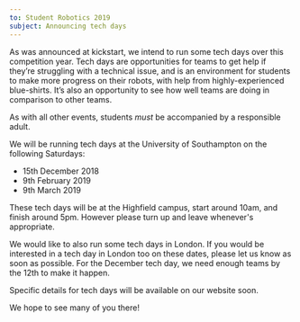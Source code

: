 ```yaml
---
to: Student Robotics 2019
subject: Announcing tech days
---
```


As was announced at kickstart, we intend to run some tech days over this competition year. Tech days are opportunities for teams to get help if they’re struggling with a technical issue, and is an environment for students to make more progress on their robots, with help from highly-experienced blue-shirts. It’s also an opportunity to see how well teams are doing in comparison to other teams.

As with all other events, students *must* be accompanied by a responsible adult.

We will be running tech days at the University of Southampton on the following Saturdays:

- 15th December 2018
- 9th February 2019
- 9th March 2019

These tech days will be at the Highfield campus, start around 10am, and finish around 5pm. However please turn up and leave whenever's appropriate.

We would like to also run some tech days in London. If you would be interested in a tech day in London too on these dates, please let us know as soon as possible. For the December tech day, we need enough teams by the 12th to make it happen.

Specific details for tech days will be available on our website soon.

We hope to see many of you there!
